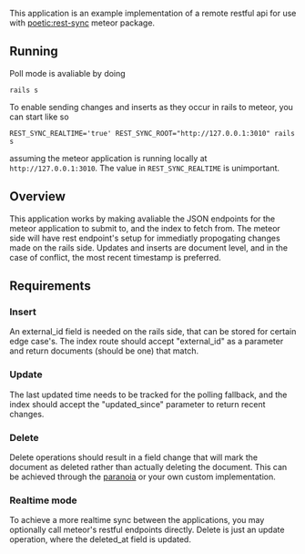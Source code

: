 This application is an example implementation of a remote restful api for use with [poetic:rest-sync](https://github.com/poetic/meteor-rest-sync) meteor package.

## Running

Poll mode is avaliable by doing

    rails s

To enable sending changes and inserts as they occur in rails to meteor, you can start like so
    
    REST_SYNC_REALTIME='true' REST_SYNC_ROOT="http://127.0.0.1:3010" rails s

assuming the meteor application is running locally at `http://127.0.0.1:3010`.  The value in `REST_SYNC_REALTIME` is unimportant.

## Overview
This application works by making avaliable the JSON endpoints for the meteor application to submit to, and the index to fetch from.  The meteor side will have rest endpoint's setup for immediatly propogating changes made on the rails side.  Updates and inserts are document level, and in the case of conflict, the most recent timestamp is preferred.

## Requirements

### Insert

An external_id field is needed on the rails side, that can be stored for certain edge case's.  The index route should accept "external_id" as a parameter and return documents (should be one) that match.

### Update

The last updated time needs to be tracked for the polling fallback, and the index should accept the "updated_since" parameter to return recent changes.

### Delete

Delete operations should result in a field change that will mark the document as deleted rather than actually deleting the document.  This can be achieved through the [paranoia](https://github.com/radar/paranoia) or your own custom implementation.

### Realtime mode

To achieve a more realtime sync between the applications, you may optionally call meteor's restful endpoints directly.  Delete is just an update operation, where the deleted_at field is updated.